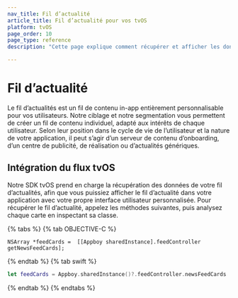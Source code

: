 ```yaml
---
nav_title: Fil d’actualité
article_title: Fil d’actualité pour vos tvOS
platform: tvOS
page_order: 10
page_type: reference
description: "Cette page explique comment récupérer et afficher les données du fil d’actualités dans votre application tvOS."

---
```


# Fil d’actualité

Le fil d’actualités est un fil de contenu in-app entièrement personnalisable pour vos utilisateurs. Notre ciblage et notre segmentation vous permettent de créer un fil de contenu individuel, adapté aux intérêts de chaque utilisateur. Selon leur position dans le cycle de vie de l’utilisateur et la nature de votre application, il peut s’agir d’un serveur de contenu d’onboarding, d’un centre de publicité, de réalisation ou d’actualités génériques.

## Intégration du flux tvOS
Notre SDK tvOS prend en charge la récupération des données de votre fil d’actualités, afin que vous puissiez afficher le fil d’actualité dans votre application avec votre propre interface utilisateur personnalisée. Pour récupérer le fil d’actualité, appelez les méthodes suivantes, puis analysez chaque carte en inspectant sa classe.

{% tabs %}
{% tab OBJECTIVE-C %}

```objc
NSArray *feedCards =  [[Appboy sharedInstance].feedController getNewsFeedCards];
```

{% endtab %}
{% tab swift %}

```swift
let feedCards = Appboy.sharedInstance()?.feedController.newsFeedCards
```

{% endtab %}
{% endtabs %}
